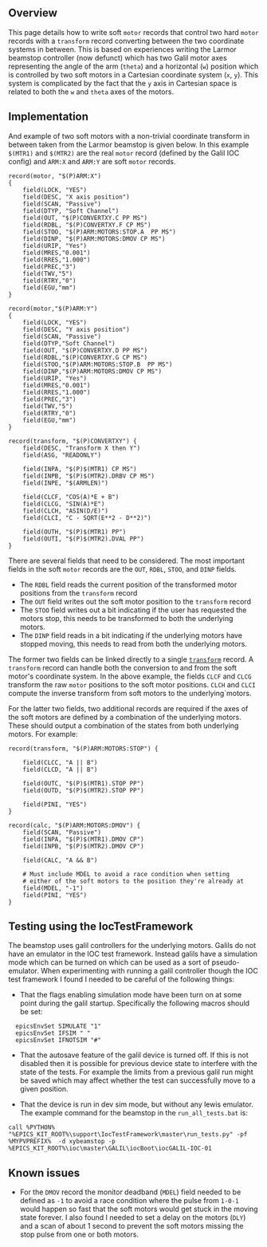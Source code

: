 ## Overview
This page details how to write soft `motor` records that control two hard `motor` records with a `transform` record converting between the two coordinate systems in between. This is based on experiences writing the Larmor beamstop controller (now defunct) which has two Galil motor axes representing the angle of the arm (`theta`) and a horizontal (`w`) position which is controlled by two soft motors in a Cartesian coordinate system (`x`, `y`). This system is complicated by the fact that the `y` axis in Cartesian space is related to both the `w` and `theta` axes of the motors.

## Implementation
And example of two soft motors with a non-trivial coordinate transform in between taken from the Larmor beamstop is given below. In this example `$(MTR1)` and `$(MTR2)` are the real `motor` record (defined by the Galil IOC config) and `ARM:X` and `ARM:Y` are soft `motor` records.

```
record(motor, "$(P)ARM:X") 
{ 
    field(LOCK, "YES")
    field(DESC, "X axis position")
    field(SCAN, "Passive")
    field(DTYP, "Soft Channel") 
    field(OUT, "$(P)CONVERTXY.C PP MS") 
    field(RDBL, "$(P)CONVERTXY.F CP MS") 
    field(STOO, "$(P)ARM:MOTORS:STOP.A  PP MS") 
    field(DINP, "$(P)ARM:MOTORS:DMOV CP MS") 
    field(URIP, "Yes") 
    field(MRES,"0.001") 
    field(RRES,"1.000") 
    field(PREC,"3") 
    field(TWV,"5") 
    field(RTRY,"0") 
    field(EGU,"mm") 
}

record(motor,"$(P)ARM:Y") 
{ 
    field(LOCK, "YES")
    field(DESC, "Y axis position")
    field(SCAN, "Passive")
    field(DTYP,"Soft Channel") 
    field(OUT, "$(P)CONVERTXY.D PP MS") 
    field(RDBL,"$(P)CONVERTXY.G CP MS") 
    field(STOO,"$(P)ARM:MOTORS:STOP.B  PP MS") 
    field(DINP,"$(P)ARM:MOTORS:DMOV CP MS") 
    field(URIP, "Yes") 
    field(MRES,"0.001") 
    field(RRES,"1.000") 
    field(PREC,"3") 
    field(TWV,"5") 
    field(RTRY,"0") 
    field(EGU,"mm") 
}

record(transform, "$(P)CONVERTXY") {
	field(DESC, "Transform X then Y") 
    field(ASG, "READONLY")

    field(INPA, "$(P)$(MTR1) CP MS")
    field(INPB, "$(P)$(MTR2).DRBV CP MS")
    field(INPE, "$(ARMLEN)")

    field(CLCF, "COS(A)*E + B")
    field(CLCG, "SIN(A)*E")
    field(CLCH, "ASIN(D/E)")
    field(CLCI, "C - SQRT(E**2 - D**2)")

    field(OUTH, "$(P)$(MTR1) PP")
    field(OUTI, "$(P)$(MTR2).DVAL PP")
}
```
There are several fields that need to be considered. The most important fields in the soft `motor` records are the `OUT`, `RDBL`, `STOO`, and `DINP` fields.
 - The `RDBL` field reads the current position of the transformed motor positions from the `transform` record
 - The `OUT` field writes out the soft motor position to the `transform` record
 - The `STOO` field writes out a bit indicating if the user has requested the motors stop, this needs to be transformed to both the underlying motors.
 - The `DINP` field reads in a bit indicating if the underlying motors have stopped moving, this needs to read from both the underlying motors.

The former two fields can be linked directly to a single [`transform`](https://wiki-ext.aps.anl.gov/epics/index.php/RRM_3-14_Transform) record. A `transform` record can handle both the conversion to and from the soft motor's coordinate system. In the above example, the fields `CLCF` and `CLCG` transform the raw `motor` positions to the soft motor positions. `CLCH` and `CLCI` compute the inverse transform from soft motors to the underlying`motors.

For the latter two fields, two additional records are required if the axes of the soft motors are defined by a combination of the underlying motors. These should output a combination of the states from both underlying motors. For example:
```
record(transform, "$(P)ARM:MOTORS:STOP") {
    
    field(CLCC, "A || B")
    field(CLCD, "A || B")

    field(OUTC, "$(P)$(MTR1).STOP PP")
    field(OUTD, "$(P)$(MTR2).STOP PP")

    field(PINI, "YES")
}

record(calc, "$(P)ARM:MOTORS:DMOV") {
    field(SCAN, "Passive")
    field(INPA, "$(P)$(MTR1).DMOV CP")
    field(INPB, "$(P)$(MTR2).DMOV CP")

    field(CALC, "A && B")

    # Must include MDEL to avoid a race condition when setting
    # either of the soft motors to the position they're already at
    field(MDEL, "-1") 
    field(PINI, "YES")
}
```

## Testing using the IocTestFramework
The beamstop uses galil controllers for the underlying motors. Galils do not have an emulator in the IOC test framework. Instead galils have a simulation mode which can be turned on which can be used as a sort of pseudo-emulator. When experimenting with running a galil controller though the IOC test framework I found I needed to be careful of the following things:

 - That the flags enabling simulation mode have been turn on at some point during the galil startup. Specifically the following macros should be set:
```
  epicsEnvSet SIMULATE "1"
  epicsEnvSet IFSIM " "
  epicsEnvSet IFNOTSIM "#"
```
 - That the autosave feature of the galil device is turned off. If this is not disabled then it is possible for previous device state to interfere with the state of the tests. For example the limits from a previous galil run might be saved which may affect whether the test can successfully move to a given position.

 - That the device is run in dev sim mode, but without any lewis emulator. The example command for the beamstop in the `run_all_tests.bat` is:
```
call %PYTHON% "%EPICS_KIT_ROOT%\support\IocTestFramework\master\run_tests.py" -pf %MYPVPREFIX%  -d xybeamstop -p %EPICS_KIT_ROOT%\ioc\master\GALIL\iocBoot\iocGALIL-IOC-01
```
 
## Known issues
 - For the `DMOV` record the monitor deadband (`MDEL`) field needed to be defined as `-1` to avoid a race condition where the pulse from `1-0-1` would happen so fast that the soft motors would get stuck in the moving state forever. I also found I needed to set a delay on the motors (`DLY`) and a scan of about 1 second to prevent the soft motors missing the stop pulse from one or both motors.

